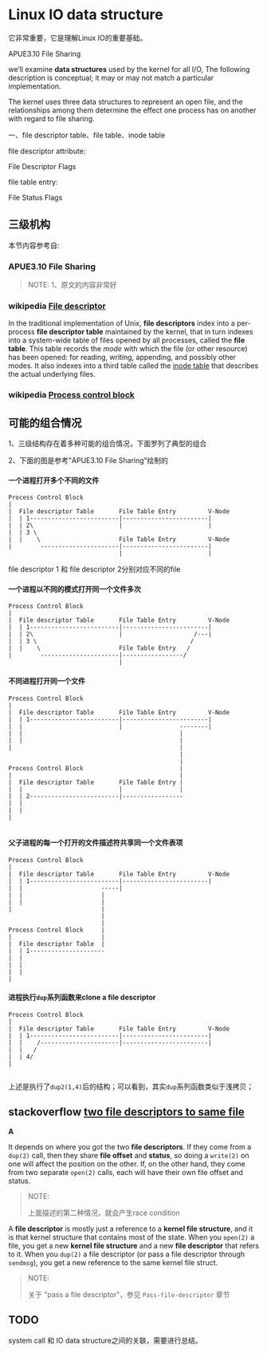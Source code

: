 # Linux IO data structure

它非常重要，它是理解Linux IO的重要基础。

APUE3.10 File Sharing

we’ll examine **data structures** used by the kernel for all I/O, The following description is conceptual; it may or may not match a particular implementation.

The kernel uses three data structures to represent an open file, and the relationships among them determine the effect one process has on another with regard to file sharing.

一、file descriptor table、file table、inode table



file descriptor attribute: 

File Descriptor Flags

file table entry: 

File Status Flags







## 三级机构

本节内容参考自:

### APUE3.10 File Sharing

> NOTE: 
> 1、原文的内容非常好

### wikipedia [File descriptor](https://en.wikipedia.org/wiki/File_descriptor) 

In the traditional implementation of Unix, **file descriptors** index into a per-process **file descriptor table** maintained by the kernel, that in turn indexes into a system-wide table of files opened by all processes, called the **file table**. This table records the *mode* with which the file (or other resource) has been opened: for reading, writing, appending, and possibly other modes. It also indexes into a third table called the [inode table](https://en.wikipedia.org/wiki/Inode) that describes the actual underlying files. 



### wikipedia [Process control block](https://en.wikipedia.org/wiki/Process_control_block)



## 可能的组合情况

1、三级结构存在着多种可能的组合情况，下面罗列了典型的组合

2、下面的图是参考"APUE3.10 File Sharing"绘制的



#### 一个进程打开多个不同的文件

```
Process Control Block          
|                              
|  File descriptor Table       File Table Entry         V-Node
|  | 1-------------------------|------------------------|
|  | 2\                        |                        |
|  | 3 \                       
|  |    \                      File Table Entry         V-Node
|        ----------------------|------------------------|
                               |                        |
```

file descriptor 1 和 file descriptor 2分别对应不同的file



#### 一个进程以不同的**模式**打开同一个文件多次

```
Process Control Block          
|                              
|  File descriptor Table       File Table Entry         V-Node
|  | 1-------------------------|------------------------|
|  | 2\                        |                    /---|
|  | 3 \                                           /
|  |    \                      File Table Entry   /      
|        ----------------------|-----------------/
                               |                     
```





#### 不同进程打开同一个文件

```
Process Control Block          
|                              
|  File descriptor Table       File Table Entry         V-Node
|  | 1-------------------------|------------------------|
|  |                           |                --------|
|  |                                            |
|  |                                            |
|                                               |
                                                |
                                                |
Process Control Block                           |
|                                               |
|  File descriptor Table       File Table Entry |
|  |                           |                |
|  | 2-------------------------|-----------------                       
|  | 
|  | 
|    
     
```

#### 父子进程的每一个打开的文件描述符共享同一个文件表项

```
Process Control Block          
|                              
|  File descriptor Table       File Table Entry         V-Node
|  | 1-------------------------|------------------------|
|  |                      -----|                    
|  |                      |
|  |                      |
|                         |
                          |
                          |
Process Control Block     |  
|                         |  
|  File descriptor Table  |     
|  | 1---------------------
|  |                           
|  | 
|  | 
|    
```

#### 进程执行`dup`系列函数来clone a file descriptor

```
Process Control Block          
|                              
|  File descriptor Table       File Table Entry         V-Node
|  | 1-------------------------|------------------------|
|  |    /----------------------|------------------------|
|  |   /                                        
|  | 4/                                         
|                                                                                           
     
```

上述是执行了`dup2(1,4)`后的结构；可以看到，其实`dup`系列函数类似于浅拷贝；



## stackoverflow [two file descriptors to same file](https://stackoverflow.com/questions/5284062/two-file-descriptors-to-same-file)



**A**

It depends on where you got the two **file descriptors**. If they come from a `dup(2)` call, then they share **file offset** and **status**, so doing a `write(2)` on one will affect the position on the other. If, on the other hand, they come from two separate `open(2)` calls, each will have their own file offset and status.

> NOTE: 
>
> 上面描述的第二种情况，就会产生race condition

A **file descriptor** is mostly just a reference to a **kernel file structure**, and it is that kernel structure that contains most of the state. When you `open(2)` a file, you get a new **kernel file structure** and a new **file descriptor** that refers to it. When you `dup(2)` a file descriptor (or pass a file descriptor through `sendmsg`), you get a new reference to the same kernel file struct.

> NOTE: 
>
> 关于 "pass a file descriptor"，参见 `Pass-file-descriptor` 章节
>
> 



## TODO

system call 和 IO data structure之间的关联，需要进行总结。
